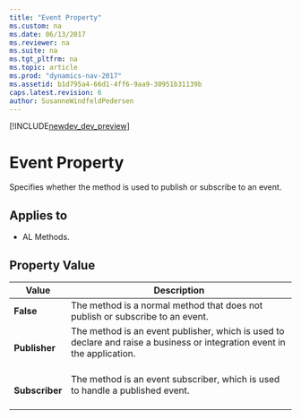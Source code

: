 ```yaml
---
title: "Event Property"
ms.custom: na
ms.date: 06/13/2017
ms.reviewer: na
ms.suite: na
ms.tgt_pltfrm: na
ms.topic: article
ms.prod: "dynamics-nav-2017"
ms.assetid: b1d795a4-66d1-4ff6-9aa9-30951b31139b
caps.latest.revision: 6
author: SusanneWindfeldPedersen
---
```


[!INCLUDE[newdev_dev_preview](../includes/newdev_dev_preview.md)]

# Event Property
Specifies whether the method is used to publish or subscribe to an event.  

## Applies to  

-   AL Methods.  

## Property Value  

|Value|Description|  
|-----------|-----------------|  
|**False**|The method is a normal method that does not publish or subscribe to an event.|  
|**Publisher**|The method is an event publisher, which is used to declare and raise a business or integration event in the application.<br /><br /> <!-- For more information, see [Publishing Events](Publishing-Events.md). -->|  
|**Subscriber**|The method is an event subscriber, which is used to handle a published event.<br /><br /> <!-- //NAV  For more information, see [Subscribing to Events](Subscribing-to-Events.md).-->|  
<!--
## Remarks  
 For more information about events, see [Events in Microsoft Dynamics NAV](Events-in-Microsoft-Dynamics-NAV.md).  

## See Also  
 [Raising Events](Raising-Events.md)   
 [AL Method Statements](../devenv-al-method-statements.md)
-->